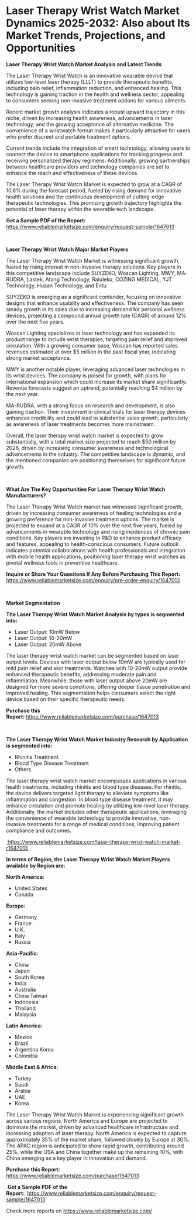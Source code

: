 <p><h1>Laser Therapy Wrist Watch Market Dynamics 2025-2032: Also about Its Market Trends, Projections, and Opportunities</h1></p><p><strong>Laser Therapy Wrist Watch Market Analysis and Latest Trends</strong></p>
<p><p>The Laser Therapy Wrist Watch is an innovative wearable device that utilizes low-level laser therapy (LLLT) to provide therapeutic benefits, including pain relief, inflammation reduction, and enhanced healing. This technology is gaining traction in the health and wellness sector, appealing to consumers seeking non-invasive treatment options for various ailments. </p><p>Recent market growth analysis indicates a robust upward trajectory in this niche, driven by increasing health awareness, advancements in laser technology, and the growing acceptance of alternative medicine. The convenience of a wristwatch format makes it particularly attractive for users who prefer discreet and portable treatment options. </p><p>Current trends include the integration of smart technology, allowing users to connect the device to smartphone applications for tracking progress and receiving personalized therapy regimens. Additionally, growing partnerships between healthcare providers and technology companies are set to enhance the reach and effectiveness of these devices. </p><p>The Laser Therapy Wrist Watch Market is expected to grow at a CAGR of 10.6% during the forecast period, fueled by rising demand for innovative health solutions and the continuous development of cutting-edge therapeutic technologies. This promising growth trajectory highlights the potential of laser therapy within the wearable tech landscape.</p></p>
<p><strong>Get a Sample PDF of the Report:&nbsp;</strong> <a href="https://www.reliablemarketsize.com/enquiry/request-sample/1647013?utm_campaign=2034&utm_medium=2&utm_source=Github&utm_content=ia&utm_term=09022025&utm_id=laser-therapy-wrist-watch">https://www.reliablemarketsize.com/enquiry/request-sample/1647013</a></p>
<p>&nbsp;</p>
<p><strong>Laser Therapy Wrist Watch Major Market Players</strong></p>
<p><p>The Laser Therapy Wrist Watch Market is witnessing significant growth, fueled by rising interest in non-invasive therapy solutions. Key players in this competitive landscape include SUYZEKO, Woscan Lighting, MWY, MA-RUDRA, Lastek, Atang Technology, Raiuleko, COZING MEDICAL, YJT Technology, Huaan Technology, and Entu.</p><p>SUYZEKO is emerging as a significant contender, focusing on innovative designs that enhance usability and effectiveness. The company has seen steady growth in its sales due to increasing demand for personal wellness devices, projecting a compound annual growth rate (CAGR) of around 12% over the next five years.</p><p>Woscan Lighting specializes in laser technology and has expanded its product range to include wrist therapies, targeting pain relief and improved circulation. With a growing consumer base, Woscan has reported sales revenues estimated at over $5 million in the past fiscal year, indicating strong market acceptance.</p><p>MWY is another notable player, leveraging advanced laser technologies in its wrist devices. The company is poised for growth, with plans for international expansion which could increase its market share significantly. Revenue forecasts suggest an uptrend, potentially reaching $4 million by the next year.</p><p>MA-RUDRA, with a strong focus on research and development, is also gaining traction. Their investment in clinical trials for laser therapy devices enhances credibility and could lead to substantial sales growth, particularly as awareness of laser treatments becomes more mainstream.</p><p>Overall, the laser therapy wrist watch market is expected to grow substantially, with a total market size projected to reach $50 million by 2026, driven by increasing consumer awareness and technological advancements in the industry. The competitive landscape is dynamic, and the mentioned companies are positioning themselves for significant future growth.</p></p>
<p>&nbsp;</p>
<p><strong>What Are The Key Opportunities For Laser Therapy Wrist Watch Manufacturers?</strong></p>
<p><p>The Laser Therapy Wrist Watch market has witnessed significant growth, driven by increasing consumer awareness of healing technologies and a growing preference for non-invasive treatment options. The market is projected to expand at a CAGR of 10% over the next five years, fueled by advancements in wearable technology and rising incidences of chronic pain conditions. Key players are investing in R&D to enhance product efficacy and features, appealing to health-conscious consumers. Future outlook indicates potential collaborations with health professionals and integration with mobile health applications, positioning laser therapy wrist watches as pivotal wellness tools in preventive healthcare.</p></p>
<p><strong>Inquire or Share Your Questions If Any Before Purchasing This Report:</strong> <a href="https://www.reliablemarketsize.com/enquiry/pre-order-enquiry/1647013?utm_campaign=2034&utm_medium=2&utm_source=Github&utm_content=ia&utm_term=09022025&utm_id=laser-therapy-wrist-watch">https://www.reliablemarketsize.com/enquiry/pre-order-enquiry/1647013</a></p>
<p>&nbsp;</p>
<p><strong>Market Segmentation</strong></p>
<p><strong>The Laser Therapy Wrist Watch Market Analysis by types is segmented into:</strong></p>
<p><ul><li>Laser Output: 10mW Below</li><li>Laser Output: 10-20mW</li><li>Laser Output: 20mW Above</li></ul></p>
<p><p>The laser therapy wrist watch market can be segmented based on laser output levels. Devices with laser output below 10mW are typically used for mild pain relief and skin treatments. Watches with 10-20mW output provide enhanced therapeutic benefits, addressing moderate pain and inflammation. Meanwhile, those with laser output above 20mW are designed for more severe conditions, offering deeper tissue penetration and improved healing. This segmentation helps consumers select the right device based on their specific therapeutic needs.</p></p>
<p><strong>Purchase this Report:&nbsp;</strong><a href="https://www.reliablemarketsize.com/purchase/1647013?utm_campaign=2034&utm_medium=2&utm_source=Github&utm_content=ia&utm_term=09022025&utm_id=laser-therapy-wrist-watch">https://www.reliablemarketsize.com/purchase/1647013</a></p>
<p>&nbsp;</p>
<p><strong>The Laser Therapy Wrist Watch Market Industry Research by Application is segmented into:</strong></p>
<p><ul><li>Rhinitis Treatment</li><li>Blood Type Disease Treatment</li><li>Others</li></ul></p>
<p><p>The laser therapy wrist watch market encompasses applications in various health treatments, including rhinitis and blood type diseases. For rhinitis, the device delivers targeted light therapy to alleviate symptoms like inflammation and congestion. In blood type disease treatment, it may enhance circulation and promote healing by utilizing low-level laser therapy. Additionally, the market includes other therapeutic applications, leveraging the convenience of wearable technology to provide innovative, non-invasive treatments for a range of medical conditions, improving patient compliance and outcomes.</p></p>
<p><a href="https://www.reliablemarketsize.com/laser-therapy-wrist-watch-market-r1647013?utm_campaign=2034&utm_medium=2&utm_source=Github&utm_content=ia&utm_term=09022025&utm_id=laser-therapy-wrist-watch">&nbsp;https://www.reliablemarketsize.com/laser-therapy-wrist-watch-market-r1647013</a></p>
<p><strong>In terms of Region, the Laser Therapy Wrist Watch Market Players available by Region are:</strong></p>
<p>
    <p> <strong> North America: </strong>
        <ul>
            <li>United States</li>
            <li>Canada</li>
        </ul>
        </p> 
    <p> <strong> Europe: </strong>
        <ul>
            <li>Germany</li>
            <li>France</li>
            <li>U.K.</li>
            <li>Italy</li>
            <li>Russia</li>
        </ul>
        </p> 
    <p> <strong> Asia-Pacific: </strong>
        <ul>
            <li>China</li>
            <li>Japan</li>
            <li>South Korea</li>
            <li>India</li>
            <li>Australia</li>
            <li>China Taiwan</li>
            <li>Indonesia</li>
            <li>Thailand</li>
            <li>Malaysia</li>
        </ul>
        </p> 
    <p> <strong> Latin America: </strong>
        <ul>
            <li>Mexico</li>
            <li>Brazil</li>
            <li>Argentina Korea</li>
            <li>Colombia</li>
        </ul>
        </p> 
    <p> <strong> Middle East & Africa: </strong>
        <ul>
            <li>Turkey</li>
            <li>Saudi</li>
            <li>Arabia</li>
            <li>UAE</li>
            <li>Korea</li>
        </ul>
    </p>
    </p>
<p><p>The Laser Therapy Wrist Watch Market is experiencing significant growth across various regions. North America and Europe are projected to dominate the market, driven by advanced healthcare infrastructure and increasing adoption of laser therapy. North America is expected to capture approximately 35% of the market share, followed closely by Europe at 30%. The APAC region is anticipated to show rapid growth, contributing around 25%, while the USA and China together make up the remaining 10%, with China emerging as a key player in innovation and demand.</p></p>
<p><strong>Purchase this Report: </strong><a href="https://www.reliablemarketsize.com/purchase/1647013?utm_campaign=2034&utm_medium=2&utm_source=Github&utm_content=ia&utm_term=09022025&utm_id=laser-therapy-wrist-watch">https://www.reliablemarketsize.com/purchase/1647013</a></p>
<p>&nbsp;<strong>Get a Sample PDF of the Report:&nbsp;&nbsp;</strong><a href="https://www.reliablemarketsize.com/enquiry/request-sample/1647013?utm_campaign=2034&utm_medium=2&utm_source=Github&utm_content=ia&utm_term=09022025&utm_id=laser-therapy-wrist-watch">https://www.reliablemarketsize.com/enquiry/request-sample/1647013</a></p>
<p><strong></strong></p>
<p>Check more reports on <a href="https://www.reliablemarketsize.com/?utm_campaign=2034&utm_medium=2&utm_source=Github&utm_content=ia&utm_term=09022025&utm_id=laser-therapy-wrist-watch">https://www.reliablemarketsize.com/</a></p>